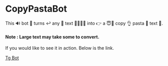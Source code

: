 # CopyPastaBot
This 🔊 bot 🤖 turns ↩️ any 💬 text 🥰🥰😍😎 into 👉 a 😇🙂 copy 👌 pasta 🍝 text 💬.
#### Note : Large text may take some to convert.
If you would like to see it in action. Below is the link.

[Tg Bot](https://t.me/emojiofy_bot)

